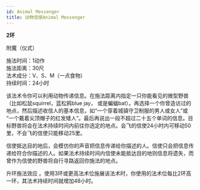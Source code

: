 ```yaml
---
id: Animal Messenger
title: 动物信使Animal Messenger
---
```


**2环**

附魔（仪式）

施法时间：1动作  
施法距离：30尺  
法术成分：V、S、M（一点食物）  
持续时间：24小时  


该法术令你可以利用动物传递信息。在施法距离内指定一只你能看见的微型野兽（比如松鼠squirrel，蓝松鸦blue jay，
或是蝙蝠bat）。再选择一个你曾造访过的地点，然后描述收信人的基本信息，如“一个穿着城镇守卫制服的男人或女人”或
“一个戴着尖顶帽子的红发矮人”。最后再说出一段不超过二十五个单词的信息。目标野兽将会在法术持续时间内前往你选定的地点。会飞的信使24小时内可移动50里，不会飞的信使只能移动25里。



信使抵达目的地后，会模仿你的声音把信息传递给你描述的人。信使只会把信息传递给符合你描述的人。如果法术持续时间内信使未能抵达目的地则信息将遗失，而曾作为信使的野兽将自行寻路返回你施法的地点。

升环施法效应
。使用3环或更高法术位施展该法术时，你使用的法术位每比2环高一环，其法术持续时间就增加48小时。
